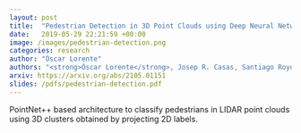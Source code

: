 ```yaml
---
layout: post
title:  "Pedestrian Detection in 3D Point Clouds using Deep Neural Networks"
date:   2019-05-29 22:21:59 +00:00
image: /images/pedestrian-detection.png
categories: research
author: "Òscar Lorente"
authors: "<strong>Òscar Lorente</strong>, Josep R. Casas, Santiago Royo, Ivan Caminal"
arxiv: https://arxiv.org/abs/2105.01151
slides: /pdfs/pedestrian-detection.pdf
---
```

PointNet++ based architecture to classify pedestrians in LIDAR point clouds using 3D clusters obtained by projecting 2D labels.

